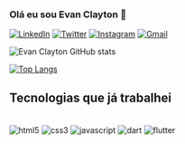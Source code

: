 ### Olá eu sou Evan Clayton 👋

[![LinkedIn](https://img.shields.io/badge/LinkedIn-0077B5?style=for-the-badge&logo=linkedin&logoColor=white)](https://www.linkedin.com/in/evan-clayton-araujo-63006322b/)
[![Twitter](https://img.shields.io/badge/Twitter-1DA1F2?style=for-the-badge&logo=twitter&logoColor=white)](https://twitter.com/EvanClayton0506)
[![Instagram](https://img.shields.io/badge/Instagram-E4405F?style=for-the-badge&logo=instagram&logoColor=white)](https://instagram.com/e.clayton_)
[![Gmail](https://img.shields.io/badge/Gmail-D14836?style=for-the-badge&logo=gmail&logoColor=white)](evanclaytonaraujo@gmail.com)

![Evan Clayton GitHub stats](https://github-readme-stats.vercel.app/api?username=evanclayton&show_icons=true&theme=onedark)

[![Top Langs](https://github-readme-stats.vercel.app/api/top-langs/?username=evanclayton)](https://github.com/evanclayton/github-readme-stats)

## Tecnologias que já trabalhei

<div style="display: inline_block"><br/>
  <img align="center" alt="html5" src="https://img.shields.io/badge/HTML5-E34F26?style=for-the-badge&logo=html5&logoColor=white" />
  <img align="center" alt="css3" src="https://img.shields.io/badge/CSS3-1572B6?style=for-the-badge&logo=css3&logoColor=white" />
  <img align="center" alt="javascript" src="https://img.shields.io/badge/JavaScript-323330?style=for-the-badge&logo=javascript&logoColor=F7DF1E" />
  <img align="center" alt="dart" src="https://img.shields.io/badge/Dart-0175C2?style=for-the-badge&logo=dart&logoColor=white" />
  <img align="center" alt="flutter" src="https://img.shields.io/badge/Flutter-02569B?style=for-the-badge&logo=flutter&logoColor=white" />
</div>

